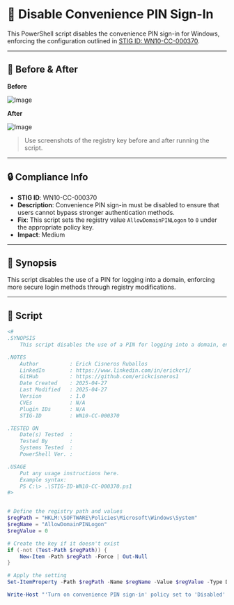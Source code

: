 # 🚫 Disable Convenience PIN Sign-In

This PowerShell script disables the convenience PIN sign-in for Windows, enforcing the configuration outlined in [STIG ID: WN10-CC-000370](https://www.tenable.com/audits/items/DISA_STIG_Windows_10_v2r5.audit:ca962dcadc1f0678ac7aa9dc255257ed).

---

## 📸 Before & After

**Before**

![Image](https://github.com/user-attachments/assets/338f58f3-9ce5-4fef-a7f0-be130609d79a)

**After**

![Image](https://github.com/user-attachments/assets/1249b5c4-4362-43ac-9a37-20ee7328c999)

> Use screenshots of the registry key before and after running the script.

---

## 🔒 Compliance Info

- **STIG ID**: WN10-CC-000370  
- **Description**: Convenience PIN sign-in must be disabled to ensure that users cannot bypass stronger authentication methods.  
- **Fix**: This script sets the registry value `AllowDomainPINLogon` to `0` under the appropriate policy key.  
- **Impact**: Medium

---

## 🧠 Synopsis

This script disables the use of a PIN for logging into a domain, enforcing more secure login methods through registry modifications.

---

## 📜 Script

```powershell
<#
.SYNOPSIS
    This script disables the use of a PIN for logging into a domain, enforcing more secure login methods through registry modifications.

.NOTES
    Author          : Erick Cisneros Ruballos
    LinkedIn        : https://www.linkedin.com/in/erickcr1/
    GitHub          : https://github.com/erickcisneros1
    Date Created    : 2025-04-27
    Last Modified   : 2025-04-27
    Version         : 1.0
    CVEs            : N/A
    Plugin IDs      : N/A
    STIG-ID         : WN10-CC-000370

.TESTED ON
    Date(s) Tested  : 
    Tested By       : 
    Systems Tested  : 
    PowerShell Ver. : 

.USAGE
    Put any usage instructions here.
    Example syntax:
    PS C:\> .\STIG-ID-WN10-CC-000370.ps1 
#>


# Define the registry path and values
$regPath = "HKLM:\SOFTWARE\Policies\Microsoft\Windows\System"
$regName = "AllowDomainPINLogon"
$regValue = 0

# Create the key if it doesn't exist
if (-not (Test-Path $regPath)) {
    New-Item -Path $regPath -Force | Out-Null
}

# Apply the setting
Set-ItemProperty -Path $regPath -Name $regName -Value $regValue -Type DWord

Write-Host "'Turn on convenience PIN sign-in' policy set to 'Disabled' successfully."
